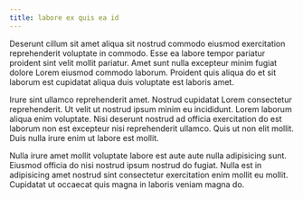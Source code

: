 ```yaml
---
title: labore ex quis ea id
---
```


Deserunt cillum sit amet aliqua sit nostrud commodo eiusmod exercitation reprehenderit voluptate in commodo. Esse ea labore tempor pariatur proident sint velit mollit pariatur. Amet sunt nulla excepteur minim fugiat dolore Lorem eiusmod commodo laborum. Proident quis aliqua do et sit laborum est cupidatat aliqua duis voluptate est laboris amet.

Irure sint ullamco reprehenderit amet. Nostrud cupidatat Lorem consectetur reprehenderit. Ut velit ut nostrud ipsum minim eu incididunt. Lorem laborum aliqua enim voluptate. Nisi deserunt nostrud ad officia exercitation do est laborum non est excepteur nisi reprehenderit ullamco. Quis ut non elit mollit. Duis nulla irure enim ut labore est mollit.

Nulla irure amet mollit voluptate labore est aute aute nulla adipisicing sunt. Eiusmod officia do nisi nostrud ipsum nostrud do fugiat. Nulla est in adipisicing amet nostrud sint consectetur exercitation enim mollit eu mollit. Cupidatat ut occaecat quis magna in laboris veniam magna do.